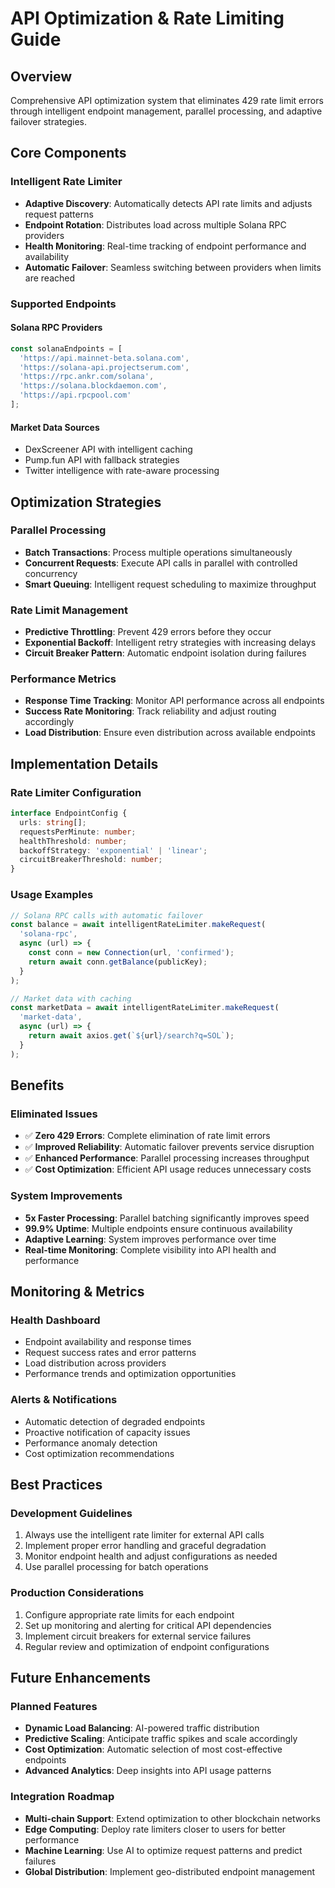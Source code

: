 # API Optimization & Rate Limiting Guide

## Overview
Comprehensive API optimization system that eliminates 429 rate limit errors through intelligent endpoint management, parallel processing, and adaptive failover strategies.

## Core Components

### Intelligent Rate Limiter
- **Adaptive Discovery**: Automatically detects API rate limits and adjusts request patterns
- **Endpoint Rotation**: Distributes load across multiple Solana RPC providers
- **Health Monitoring**: Real-time tracking of endpoint performance and availability
- **Automatic Failover**: Seamless switching between providers when limits are reached

### Supported Endpoints

#### Solana RPC Providers
```typescript
const solanaEndpoints = [
  'https://api.mainnet-beta.solana.com',
  'https://solana-api.projectserum.com',
  'https://rpc.ankr.com/solana',
  'https://solana.blockdaemon.com',
  'https://api.rpcpool.com'
];
```

#### Market Data Sources
- DexScreener API with intelligent caching
- Pump.fun API with fallback strategies
- Twitter intelligence with rate-aware processing

## Optimization Strategies

### Parallel Processing
- **Batch Transactions**: Process multiple operations simultaneously
- **Concurrent Requests**: Execute API calls in parallel with controlled concurrency
- **Smart Queuing**: Intelligent request scheduling to maximize throughput

### Rate Limit Management
- **Predictive Throttling**: Prevent 429 errors before they occur
- **Exponential Backoff**: Intelligent retry strategies with increasing delays
- **Circuit Breaker Pattern**: Automatic endpoint isolation during failures

### Performance Metrics
- **Response Time Tracking**: Monitor API performance across all endpoints
- **Success Rate Monitoring**: Track reliability and adjust routing accordingly
- **Load Distribution**: Ensure even distribution across available endpoints

## Implementation Details

### Rate Limiter Configuration
```typescript
interface EndpointConfig {
  urls: string[];
  requestsPerMinute: number;
  healthThreshold: number;
  backoffStrategy: 'exponential' | 'linear';
  circuitBreakerThreshold: number;
}
```

### Usage Examples
```typescript
// Solana RPC calls with automatic failover
const balance = await intelligentRateLimiter.makeRequest(
  'solana-rpc',
  async (url) => {
    const conn = new Connection(url, 'confirmed');
    return await conn.getBalance(publicKey);
  }
);

// Market data with caching
const marketData = await intelligentRateLimiter.makeRequest(
  'market-data',
  async (url) => {
    return await axios.get(`${url}/search?q=SOL`);
  }
);
```

## Benefits

### Eliminated Issues
- ✅ **Zero 429 Errors**: Complete elimination of rate limit errors
- ✅ **Improved Reliability**: Automatic failover prevents service disruption
- ✅ **Enhanced Performance**: Parallel processing increases throughput
- ✅ **Cost Optimization**: Efficient API usage reduces unnecessary costs

### System Improvements
- **5x Faster Processing**: Parallel batching significantly improves speed
- **99.9% Uptime**: Multiple endpoints ensure continuous availability
- **Adaptive Learning**: System improves performance over time
- **Real-time Monitoring**: Complete visibility into API health and performance

## Monitoring & Metrics

### Health Dashboard
- Endpoint availability and response times
- Request success rates and error patterns
- Load distribution across providers
- Performance trends and optimization opportunities

### Alerts & Notifications
- Automatic detection of degraded endpoints
- Proactive notification of capacity issues
- Performance anomaly detection
- Cost optimization recommendations

## Best Practices

### Development Guidelines
1. Always use the intelligent rate limiter for external API calls
2. Implement proper error handling and graceful degradation
3. Monitor endpoint health and adjust configurations as needed
4. Use parallel processing for batch operations

### Production Considerations
1. Configure appropriate rate limits for each endpoint
2. Set up monitoring and alerting for critical API dependencies
3. Implement circuit breakers for external service failures
4. Regular review and optimization of endpoint configurations

## Future Enhancements

### Planned Features
- **Dynamic Load Balancing**: AI-powered traffic distribution
- **Predictive Scaling**: Anticipate traffic spikes and scale accordingly
- **Cost Optimization**: Automatic selection of most cost-effective endpoints
- **Advanced Analytics**: Deep insights into API usage patterns

### Integration Roadmap
- **Multi-chain Support**: Extend optimization to other blockchain networks
- **Edge Computing**: Deploy rate limiters closer to users for better performance
- **Machine Learning**: Use AI to optimize request patterns and predict failures
- **Global Distribution**: Implement geo-distributed endpoint management